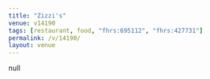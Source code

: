 ```yaml
---
title: "Zizzi's"
venue: v14190
tags: [restaurant, food, "fhrs:695112", "fhrs:427731"]
permalink: /v/14190/
layout: venue
---
```

null